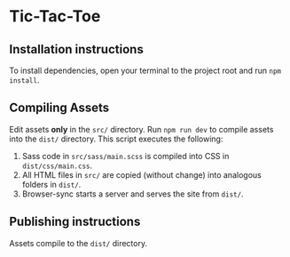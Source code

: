 # Tic-Tac-Toe

## Installation instructions

To install dependencies, open your terminal to the project root and run `npm install`.

## Compiling Assets

Edit assets **only** in the `src/` directory. Run `npm run dev` to compile assets into the `dist/` directory. This script executes the following:

1. Sass code in `src/sass/main.scss` is compiled into CSS in `dist/css/main.css`.
2. All HTML files in `src/` are copied (without change) into analogous folders in `dist/`.
3. Browser-sync starts a server and serves the site from `dist/`.

## Publishing instructions

Assets compile to the `dist/` directory.
